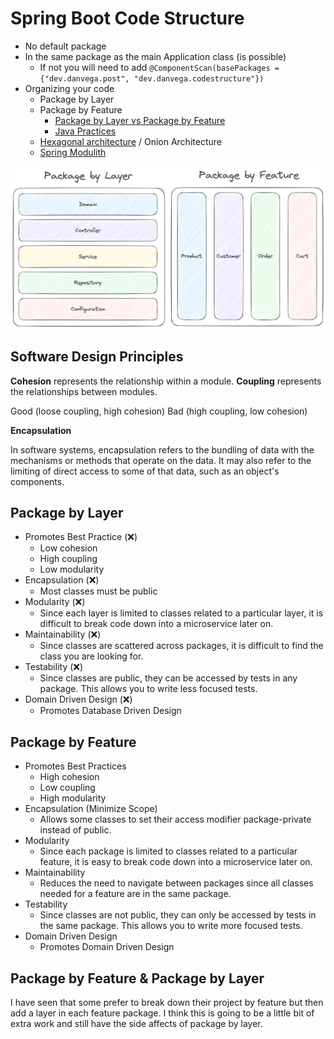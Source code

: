 # Spring Boot Code Structure

- No default package 
- In the same package as the main Application class (is possible) 
  - If not you will need to add `@ComponentScan(basePackages = {"dev.danvega.post", "dev.danvega.codestructure"})`
- Organizing your code
  - Package by Layer
  - Package by Feature
    - [Package by Layer vs Package by Feature](https://medium.com/sahibinden-technology/package-by-layer-vs-package-by-feature-7e89cde2ae3a)
    - [Java Practices](http://www.javapractices.com/topic/TopicAction.do?Id=205)
  - [Hexagonal architecture](https://reflectoring.io/spring-hexagonal/) / Onion Architecture 
  - [Spring Modulith](https://spring.io/projects/spring-modulith)

![Package Structure](./package-by-layer-feature.png)

## Software Design Principles

**Cohesion** represents the relationship within a module. 
**Coupling** represents the relationships between modules. 

Good (loose coupling, high cohesion)
Bad (high coupling, low cohesion)

**Encapsulation** 

In software systems, encapsulation refers to the bundling of data with the mechanisms or methods that operate on the data. 
It may also refer to the limiting of direct access to some of that data, such as an object's components.
  
## Package by Layer

- Promotes Best Practice (❌)
  - Low cohesion
  - High coupling
  - Low modularity
- Encapsulation (❌)
  - Most classes must be public
- Modularity (❌)
  - Since each layer is limited to classes related to a particular layer, it is difficult to break code down into a microservice later on.
- Maintainability (❌)
  - Since classes are scattered across packages, it is difficult to find the class you are looking for.
- Testability (❌)
  - Since classes are public, they can be accessed by tests in any package. This allows you to write less focused tests.
- Domain Driven Design (❌)
  - Promotes Database Driven Design

## Package by Feature

- Promotes Best Practices
  - High cohesion
  - Low coupling
  - High modularity
- Encapsulation (Minimize Scope)
  - Allows some classes to set their access modifier package-private instead of public.
- Modularity
  - Since each package is limited to classes related to a particular feature, it is easy to break code down into a microservice later on.
- Maintainability
  - Reduces the need to navigate between packages since all classes needed for a feature are in the same package.
- Testability
  - Since classes are not public, they can only be accessed by tests in the same package. This allows you to write more focused tests.
- Domain Driven Design
  - Promotes Domain Driven Design


## Package by Feature & Package by Layer

I have seen that some prefer to break down their project by feature but then add a layer in each feature package. I think this is going to
be a little bit of extra work and still have the side affects of package by layer.